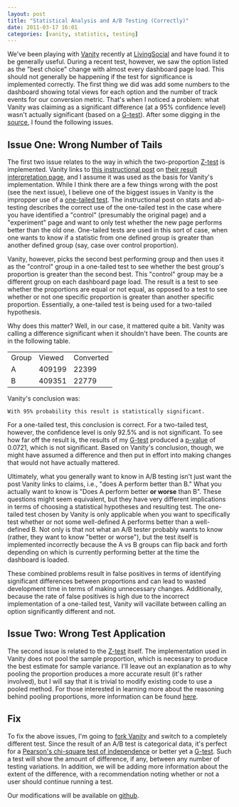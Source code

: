 ```yaml
---
layout: post
title: "Statistical Analysis and A/B Testing (Correctly)"
date: 2011-03-17 16:01
categories: [vanity, statistics, testing]
---
```

We've been playing with [Vanity](http://vanity.labnotes.org) recently at [LivingSocial](http://livingsocial.com) and have found it to be generally useful.  During a recent test, however, we saw the option listed as the "best choice" change with almost every dashboard page load.  This should not generally be happening if the test for significance is implemented correctly.  The first thing we did was add some numbers to the dashboard showing total views for each option and the number of track events for our conversion metric.  That's when I noticed a problem: what Vanity was claiming as a significant difference (at a 95% confidence level) wasn't actually significant (based on a [G-test]).  After some digging in the [source](https://github.com/assaf/vanity), I found the following issues.

## Issue One: Wrong Number of Tails 
The first two issue relates to the way in which the two-proportion [Z-test] is implemented.  Vanity links to [this instructional post](http://20bits.com/articles/statistical-analysis-and-ab-testing/) on [their result interpretation page](http://vanity.labnotes.org/ab_testing.html#interpret), and I assume it was used as the basis for Vanity's implementation.  While I think there are a few things wrong with the post (see the next issue), I believe one of the biggest issues in Vanity is the impropper use of a [one-tailed test](http://en.wikipedia.org/wiki/Two-tailed_test).  The instructional post on stats and ab-testing describes the correct use of the one-tailed test in the case where you have identified a "control" (presumably the original page) and a "experiment" page and want to only test whether the new page performs better than the old one.  One-tailed tests are used in this sort of case, when one wants to know if a statistic from one defined group is greater than another defined group (say, case over control proportion).  

Vanity, however, picks the second best performing group and then uses it as the "control" group in a one-tailed test to see whether the best group's proportion is greater than the second best.  This "control" group may be a different group on each dashboard page load.  The result is a test to see whether the proportions are equal or not equal, as opposed to a test to see whether or not one specific proportion is greater than another specific proportion.  Essentially, a one-tailed test is being used for a two-tailed hypothesis.  

Why does this matter?  Well, in our case, it mattered quite a bit.  Vanity was calling a difference significant when it shouldn't have been.  The counts are in the following table.

<table>
  <tr class="thead">
    <td>Group</td>
    <td>Viewed</td>
    <td>Converted</td>
  </tr>
  <tr>
    <td>A</td><td>409199</td><td>22399</td>
  </tr>
  <tr>
    <td>B</td><td>409351</td><td>22779</td>
  </tr>
</table>

Vanity's conclusion was:

    With 95% probability this result is statistically significant.

For a one-tailed test, this conclusion is correct.  For a two-tailed test, however, the confidence level is only 92.5% and is not significant.  To see how far off the result is, the results of my [G-test] produced a [p-value] of 0.0721, which is not significant.  Based on Vanity's conclusion, though, we might have assumed a difference and then put in effort into making changes that would not have actually mattered.

Ultimately, what you generally want to know in A/B testing isn't just want the post Vanity links to claims, i.e., "does A perform better than B."  What you actually want to know is "Does A perform better **or worse** than B".  These questions might seem equivalent, but they have very different implications in terms of choosing a statistical hypotheses and resulting test.  The one-tailed test chosen by Vanity is only applicable when you want to specifically test whether or not some well-defined A performs better than a well-defined B.  Not only is that not what an A/B tester probably wants to know (rather, they want to know "better or worse"), but the test itself is implemented incorrectly because the A vs B groups can flip back and forth depending on which is currently performing better at the time the dashboard is loaded.

These combined problems result in false positives in terms of identifying significant differences between proportions and can lead to wasted development time in terms of making unnecessary changes.  Additionally, because the rate of false positives is high due to the incorrect implementation of a one-tailed test, Vanity will vacillate between calling an option significantly different and not.

## Issue Two: Wrong Test Application
The second issue is related to the [Z-test] itself.  The implementation used in Vanity does not pool the sample proportion, which is necessary to produce the best estimate for sample variance.  I'll leave out an explanation as to why pooling the proportion produces a more accurate result (it's rather involved), but I will say that it is trivial to modify existing code to use a pooled method.  For those interested in learning more about the reasoning behind pooling proportions, more information can be found [here](http://apcentral.collegeboard.com/apc/members/courses/teachers_corner/49013.html).

## Fix
To fix the above issues, I'm going to [fork Vanity](https://github.com/livingsocial/vanity) and switch to a completely different test.  Since the result of an A/B test is categorical data, it's perfect for a [Pearson's chi-square test of independence](http://en.wikipedia.org/wiki/Pearson%27s_chi-square_test#Test_of_independence) or better yet a [G-test].  Such a test will show the amount of difference, if any, between any number of testing variations.  In addition, we will be adding more information about the extent of the difference, with a recommendation noting whether or not a user should continue running a test.

Our modifications will be available on [github](https://github.com/livingsocial/vanity).

[Z-test]: http://en.wikipedia.org/wiki/Z-test
[G-test]: http://en.wikipedia.org/wiki/G-test
[p-value]: http://en.wikipedia.org/wiki/P-value